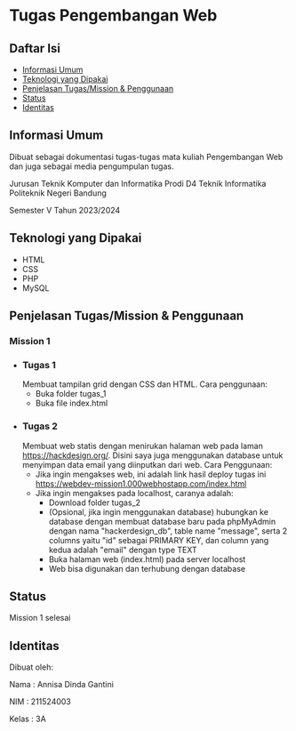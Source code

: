 
# Tugas Pengembangan Web

## Daftar Isi
- [Informasi Umum](Informasi-Umum)
- [Teknologi yang Dipakai](teknologi-yang-dipakai)
- [Penjelasan Tugas/Mission & Penggunaan](penjelasan-tugas/mission-&-penggunaan)
- [Status](status)
- [Identitas](identitas)

## Informasi Umum
Dibuat sebagai dokumentasi tugas-tugas mata kuliah Pengembangan Web dan juga sebagai media pengumpulan tugas.

Jurusan Teknik Komputer dan Informatika
Prodi D4 Teknik Informatika
Politeknik Negeri Bandung

Semester V Tahun 2023/2024

## Teknologi yang Dipakai
- HTML
- CSS
- PHP
- MySQL

## Penjelasan Tugas/Mission & Penggunaan
### Mission 1
- ### Tugas 1
    Membuat tampilan grid dengan CSS dan HTML. Cara penggunaan:
    - Buka folder tugas_1
    - Buka file index.html
-  ### Tugas 2
    Membuat web statis dengan menirukan halaman web pada laman https://hackdesign.org/. Disini saya juga menggunakan database untuk menyimpan data email yang diinputkan dari web. Cara Penggunaan:
   - Jika ingin mengakses web, ini adalah link hasil deploy tugas ini https://webdev-mission1.000webhostapp.com/index.html 
   - Jika ingin mengakses pada localhost, caranya adalah:
      - Download folder tugas_2
      - (Opsional, jika ingin menggunakan database) hubungkan ke database dengan membuat database baru pada phpMyAdmin dengan nama "hackerdesign_db", table name "message", serta 2 columns yaitu "id" sebagai PRIMARY KEY, dan column yang kedua adalah "email" dengan type TEXT
      - Buka halaman web (index.html) pada server localhost
      - Web bisa digunakan dan terhubung dengan database

## Status
Mission 1 selesai

## Identitas
Dibuat oleh:

Nama    : Annisa Dinda Gantini

NIM     : 211524003

Kelas   : 3A
